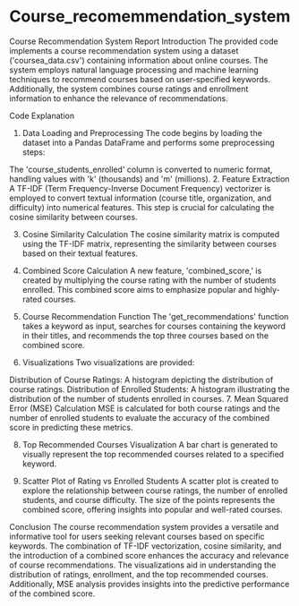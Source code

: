 # Course_recomemmendation_system
Course Recommendation System Report
Introduction
The provided code implements a course recommendation system using a dataset ('coursea_data.csv') containing information about online courses. The system employs natural language processing and machine learning techniques to recommend courses based on user-specified keywords. Additionally, the system combines course ratings and enrollment information to enhance the relevance of recommendations.

Code Explanation
1. Data Loading and Preprocessing
The code begins by loading the dataset into a Pandas DataFrame and performs some preprocessing steps:

The 'course_students_enrolled' column is converted to numeric format, handling values with 'k' (thousands) and 'm' (millions).
2. Feature Extraction
A TF-IDF (Term Frequency-Inverse Document Frequency) vectorizer is employed to convert textual information (course title, organization, and difficulty) into numerical features. This step is crucial for calculating the cosine similarity between courses.

3. Cosine Similarity Calculation
The cosine similarity matrix is computed using the TF-IDF matrix, representing the similarity between courses based on their textual features.

4. Combined Score Calculation
A new feature, 'combined_score,' is created by multiplying the course rating with the number of students enrolled. This combined score aims to emphasize popular and highly-rated courses.

5. Course Recommendation Function
The 'get_recommendations' function takes a keyword as input, searches for courses containing the keyword in their titles, and recommends the top three courses based on the combined score.

6. Visualizations
Two visualizations are provided:

Distribution of Course Ratings: A histogram depicting the distribution of course ratings.
Distribution of Enrolled Students: A histogram illustrating the distribution of the number of students enrolled in courses.
7. Mean Squared Error (MSE) Calculation
MSE is calculated for both course ratings and the number of enrolled students to evaluate the accuracy of the combined score in predicting these metrics.

8. Top Recommended Courses Visualization
A bar chart is generated to visually represent the top recommended courses related to a specified keyword.

9. Scatter Plot of Rating vs Enrolled Students
A scatter plot is created to explore the relationship between course ratings, the number of enrolled students, and course difficulty. The size of the points represents the combined score, offering insights into popular and well-rated courses.

Conclusion
The course recommendation system provides a versatile and informative tool for users seeking relevant courses based on specific keywords. The combination of TF-IDF vectorization, cosine similarity, and the introduction of a combined score enhances the accuracy and relevance of course recommendations. The visualizations aid in understanding the distribution of ratings, enrollment, and the top recommended courses. Additionally, MSE analysis provides insights into the predictive performance of the combined score.






